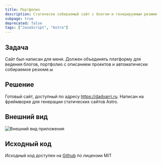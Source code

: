 ```yaml
---
title: Портфолио
description: Статически собираемый сайт с блогом и генерируемым резюме
subpage: true
deprecated: false
tags: ["JavaScript", "Astro"]
---
```


## Задача

Сайт был написан для меня. Должен объединять платформу для ведения блогов, портфолио с описанием проектов и автоматически собираемое резюме.ы

## Решение

Готовый сайт, доступный по адресу https://dadyarri.ru. Написан на фреймворке для генерации статических сайтов Astro.

## Внешний вид

![Внешний вид приложения](/assets/projects/site/home.png)

## Исходный код

Исходный код доступен на [Github](https://github.com/dadyarri/portfolio) по лицензии MIT